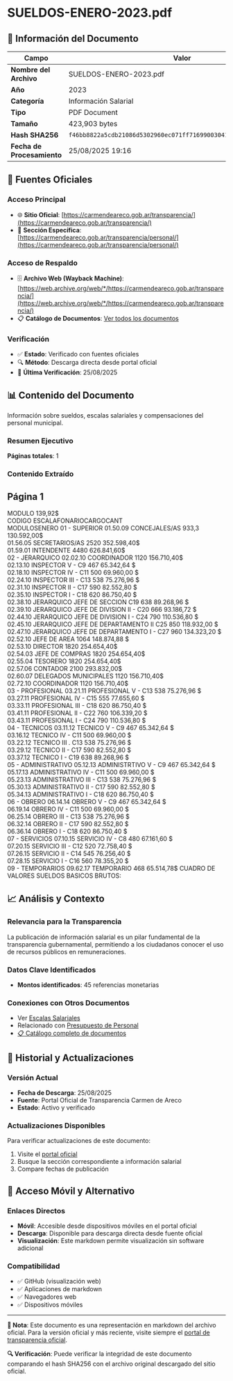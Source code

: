 # SUELDOS-ENERO-2023.pdf

## 📄 Información del Documento

| Campo | Valor |
|-------|--------|
| **Nombre del Archivo** | SUELDOS-ENERO-2023.pdf |
| **Año** | 2023 |
| **Categoría** | Información Salarial |
| **Tipo** | PDF Document |
| **Tamaño** | 423,903 bytes |
| **Hash SHA256** | `f46bb8822a5cdb21086d5302960ec071ff71699003041a05e5c202c69eaa3e70` |
| **Fecha de Procesamiento** | 25/08/2025 19:16 |

## 🔗 Fuentes Oficiales

### Acceso Principal
- 🌐 **Sitio Oficial**: [https://carmendeareco.gob.ar/transparencia/](https://carmendeareco.gob.ar/transparencia/)
- 📁 **Sección Específica**: [https://carmendeareco.gob.ar/transparencia/personal/](https://carmendeareco.gob.ar/transparencia/personal/)

### Acceso de Respaldo
- 🗄️ **Archivo Web (Wayback Machine)**: [https://web.archive.org/web/*/https://carmendeareco.gob.ar/transparencia/](https://web.archive.org/web/*/https://carmendeareco.gob.ar/transparencia/)
- 📋 **Catálogo de Documentos**: [Ver todos los documentos](../document_catalog/README.md)

### Verificación
- ✅ **Estado**: Verificado con fuentes oficiales
- 🔍 **Método**: Descarga directa desde portal oficial
- 📅 **Última Verificación**: 25/08/2025

## 📊 Contenido del Documento

Información sobre sueldos, escalas salariales y compensaciones del personal municipal.

### Resumen Ejecutivo

**Páginas totales**: 1

### Contenido Extraído

## Página 1

MODULO 139,92$               
CODIGO 
ESCALAFONARIOCARGOCANT  
MODULOSENERO 
01 - SUPERIOR
01.50.09 CONCEJALES/AS 933,3 130.592,00$        
01.56.05 SECRETARIOS/AS 2520 352.598,40$        
01.59.01 INTENDENTE 4480 626.841,60$        
02 - JERARQUICO
02.02.10 COORDINADOR 1120 156.710,40$        
02.13.10 INSPECTOR V - C9 467 65.342,64 $          
02.18.10 INSPECTOR IV - C11 500 69.960,00 $          
02.24.10 INSPECTOR III - C13 538 75.276,96 $          
02.31.10 INSPECTOR II - C17 590 82.552,80 $          
02.35.10 INSPECTOR  I - C18 620 86.750,40 $          
02.38.10 JERARQUICO JEFE DE SECCION C19 638 89.268,96 $          
02.39.10 JERARQUICO  JEFE DE DIVISION II - C20 666 93.186,72 $          
02.44.10 JERARQUICO JEFE DE DIVISION I - C24 790 110.536,80 $        
02.45.10 JERARQUICO JEFE DE DEPARTAMENTO II C25 850 118.932,00 $        
02.47.10 JERARQUICO JEFE DE DEPARTAMENTO I - C27 960 134.323,20 $        
02.52.10 JEFE DE AREA 1064 148.874,88 $        
02.53.10 DIRECTOR 1820 254.654,40$        
02.54.03 JEFE DE COMPRAS 1820 254.654,40$        
02.55.04 TESORERO 1820 254.654,40$        
02.57.06 CONTADOR 2100 293.832,00$        
02.60.07 DELEGADOS MUNICIPALES 1120 156.710,40$        
02.72.10 COORDINADOR 1120 156.710,40$        
03 - PROFESIONAL
03.21.11 PROFESIONAL V - C13 538 75.276,96 $          
03.27.11 PROFESIONAL IV - C15 555 77.655,60 $          
03.33.11 PROFESIONAL III - C18 620 86.750,40 $          
03.41.11 PROFESIONAL II - C22 760 106.339,20 $        
03.43.11 PROFESIONAL I - C24 790 110.536,80 $        
04 - TECNICOS
03.11.12 TECNICO V - C9 467 65.342,64 $          
03.16.12 TECNICO IV - C11 500 69.960,00 $          
03.22.12 TECNICO III . C13 538 75.276,96 $          
03.29.12 TECNICO II - C17 590 82.552,80 $          
03.37.12 TECNICO I - C19 638 89.268,96 $          
05 - ADMINISTRATIVO
05.12.13 ADMINISTRTIVO V - C9 467 65.342,64 $          
05.17.13 ADMINISTRATIVO IV - C11 500 69.960,00 $          
05.23.13 ADMINISTRATIVO III - C13 538 75.276,96 $          
05.30.13 ADMINISTRATIVO II - C17 590 82.552,80 $          
05.34.13 ADMINISTRATIVO I - C18 620 86.750,40 $          
06 - OBRERO
06.14.14 OBRERO V - C9 467 65.342,64 $          
06.19.14 OBRERO IV - C11 500 69.960,00 $          
06.25.14 OBRERO III - C13 538 75.276,96 $          
06.32.14 OBRERO II - C17 590 82.552,80 $          
06.36.14 OBRERO I - C18 620 86.750,40 $          
07 - SERVICIOS
07.10.15 SERVICIO IV - C8 480 67.161,60 $          
07.20.15 SERVICIO III - C12 520 72.758,40 $          
07.26.15 SERVICIO II - C14 545 76.256,40 $          
07.28.15 SERVICIO I - C16 560 78.355,20 $          
09 - TEMPORARIOS
09.62.17 TEMPORARIO 468 65.514,78$          CUADRO DE VALORES SUELDOS BASICOS BRUTOS:



## 📈 Análisis y Contexto

### Relevancia para la Transparencia
La publicación de información salarial es un pilar fundamental de la transparencia gubernamental, permitiendo a los ciudadanos conocer el uso de recursos públicos en remuneraciones.

### Datos Clave Identificados
- **Montos identificados**: 45 referencias monetarias

### Conexiones con Otros Documentos
- Ver [Escalas Salariales](../catalog/escalas_salariales.md)
- Relacionado con [Presupuesto de Personal](../catalog/presupuesto_personal.md)
- [📋 Catálogo completo de documentos](../document_catalog/README.md)

## 🔄 Historial y Actualizaciones

### Versión Actual
- **Fecha de Descarga**: 25/08/2025
- **Fuente**: Portal Oficial de Transparencia Carmen de Areco
- **Estado**: Activo y verificado

### Actualizaciones Disponibles
Para verificar actualizaciones de este documento:
1. Visite el [portal oficial](https://carmendeareco.gob.ar/transparencia/)
2. Busque la sección correspondiente a información salarial
3. Compare fechas de publicación

## 📱 Acceso Móvil y Alternativo

### Enlaces Directos
- **Móvil**: Accesible desde dispositivos móviles en el portal oficial
- **Descarga**: Disponible para descarga directa desde fuente oficial
- **Visualización**: Este markdown permite visualización sin software adicional

### Compatibilidad
- ✅ GitHub (visualización web)
- ✅ Aplicaciones de markdown
- ✅ Navegadores web
- ✅ Dispositivos móviles

---

**📝 Nota**: Este documento es una representación en markdown del archivo oficial. 
Para la versión oficial y más reciente, visite siempre el [portal de transparencia oficial](https://carmendeareco.gob.ar/transparencia/).

**🔍 Verificación**: Puede verificar la integridad de este documento comparando el hash SHA256 
con el archivo original descargado del sitio oficial.
